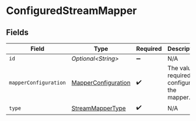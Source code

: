 # ConfiguredStreamMapper


## Fields

| Field                                                             | Type                                                              | Required                                                          | Description                                                       |
| ----------------------------------------------------------------- | ----------------------------------------------------------------- | ----------------------------------------------------------------- | ----------------------------------------------------------------- |
| `id`                                                              | *Optional\<String>*                                               | :heavy_minus_sign:                                                | N/A                                                               |
| `mapperConfiguration`                                             | [MapperConfiguration](../../models/shared/MapperConfiguration.md) | :heavy_check_mark:                                                | The values required to configure the mapper.                      |
| `type`                                                            | [StreamMapperType](../../models/shared/StreamMapperType.md)       | :heavy_check_mark:                                                | N/A                                                               |